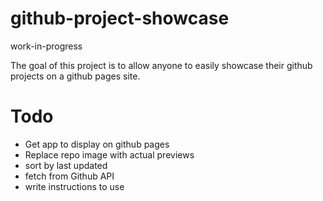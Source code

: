 # github-project-showcase

work-in-progress

The goal of this project is to allow anyone to easily showcase their github projects on a github pages site.

# Todo

- Get app to display on github pages
- Replace repo image with actual previews
- sort by last updated
- fetch from Github API
- write instructions to use
